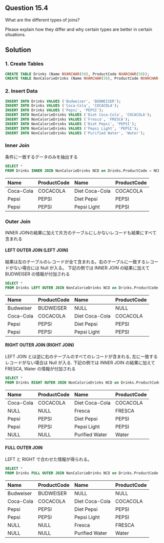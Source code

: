 ## Question 15.4

What are the different types of joins? 

Please explain how they differ and why certain types are better in certain situations.

## Solution

### 1. Create Tables
```sql
CREATE TABLE Drinks (Name NVARCHAR(50), ProductCode NVARCHAR(50));
CREATE TABLE NonCalorieDrinks (Name NVARCHAR(50), ProductCode NVARCHAR(50));
```

### 2. Insert Data

```sql
INSERT INTO Drinks VALUES ('Budweiser', 'BUDWEISER'); 
INSERT INTO Drinks VALUES ('Coca-Cola', 'COCACOLA'); 
INSERT INTO Drinks VALUES ('Pepsi', 'PEPSI'); 
INSERT INTO NonCalorieDrinks VALUES ('Diet Coca-Cola', 'COCACOLA'); 
INSERT INTO NonCalorieDrinks VALUES ('Fresca', 'FRESCA'); 
INSERT INTO NonCalorieDrinks VALUES ('Diet Pepsi', 'PEPSI'); 
INSERT INTO NonCalorieDrinks VALUES ('Pepsi Light', 'PEPSI'); 
INSERT INTO NonCalorieDrinks VALUES ('Purified Water', 'Water'); 
```

### Inner Join

条件に一致するデータのみを抽出する

```sql
SELECT *
FROM Drinks INNER JOIN NonCalorieDrinks NCD on Drinks.ProductCode = NCD.ProductCode
```

| Name | ProductCode | Name | ProductCode |
| :--- | :--- | :--- | :--- |
| Coca-Cola | COCACOLA | Diet Coca-Cola | COCACOLA |
| Pepsi | PEPSI | Diet Pepsi | PEPSI |
| Pepsi | PEPSI | Pepsi Light | PEPSI |


### Outer Join

INNER JOINの結果に加えて片方のテーブルにしかないレコードも結果にすべて含まれる

#### LEFT OUTER JOIN (LEFT JOIN)

結果は左のテーブルのレコードが全て含まれる。右のテーブルに一致するレコードがない場合には Null が入る。
下記の例では INNER JOIN の結果に加えて BUDWEISER の情報が付加される

```sql
SELECT *
FROM Drinks LEFT OUTER JOIN NonCalorieDrinks NCD on Drinks.ProductCode = NCD.ProductCode
```

| Name | ProductCode | Name | ProductCode |
| :--- | :--- | :--- | :--- |
| Budweiser | BUDWEISER | NULL | NULL |
| Coca-Cola | COCACOLA | Diet Coca-Cola | COCACOLA |
| Pepsi | PEPSI | Diet Pepsi | PEPSI |
| Pepsi | PEPSI | Pepsi Light | PEPSI |


#### RIGHT OUTER JOIN (RIGHT JOIN)

LEFT JOIN とは逆に右のテーブルのすべてのレコードが含まれる, 左に一致するレコードがない場合は Null が入る.
下記の例では INNER JOIN の結果に加えて FRESCA, Water の情報が付加される

```sql
SELECT *
FROM Drinks RIGHT OUTER JOIN NonCalorieDrinks NCD on Drinks.ProductCode = NCD.ProductCode
```

| Name | ProductCode | Name | ProductCode |
| :--- | :--- | :--- | :--- |
| Coca-Cola | COCACOLA | Diet Coca-Cola | COCACOLA |
| NULL | NULL | Fresca | FRESCA |
| Pepsi | PEPSI | Diet Pepsi | PEPSI |
| Pepsi | PEPSI | Pepsi Light | PEPSI |
| NULL | NULL | Purified Water | Water |

#### FULL OUTER JOIN

LEFT と RIGHT で合わせた情報が得られる。

```sql
SELECT *
FROM Drinks FULL OUTER JOIN NonCalorieDrinks NCD on Drinks.ProductCode = NCD.ProductCode
```

| Name | ProductCode | Name | ProductCode |
| :--- | :--- | :--- | :--- |
| Budweiser | BUDWEISER | NULL | NULL |
| Coca-Cola | COCACOLA | Diet Coca-Cola | COCACOLA |
| Pepsi | PEPSI | Diet Pepsi | PEPSI |
| Pepsi | PEPSI | Pepsi Light | PEPSI |
| NULL | NULL | Fresca | FRESCA |
| NULL | NULL | Purified Water | Water |

